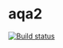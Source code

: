 # aqa2

[![Build status](https://ci.appveyor.com/api/projects/status/palfsc3v1kf0v244?svg=true)](https://ci.appveyor.com/project/pachimar1/aqa2)
